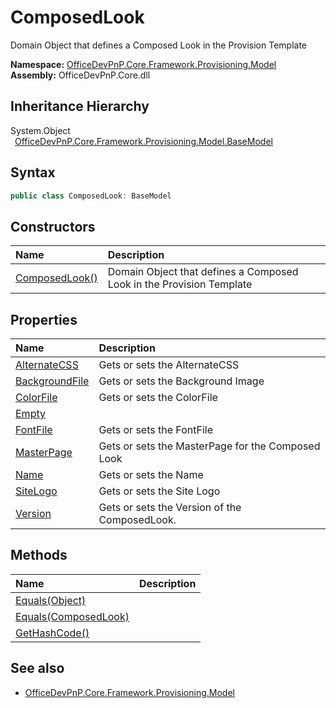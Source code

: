 # ComposedLook
 Domain Object that defines a Composed Look in the Provision Template   

**Namespace:** [OfficeDevPnP.Core.Framework.Provisioning.Model](OfficeDevPnP.Core.Framework.Provisioning.Model.md)  
**Assembly:** OfficeDevPnP.Core.dll  
## Inheritance Hierarchy
System.Object  
&ensp;[OfficeDevPnP.Core.Framework.Provisioning.Model.BaseModel](OfficeDevPnP.Core.Framework.Provisioning.Model.BaseModel.md)  
## Syntax
```C#
public class ComposedLook: BaseModel
```
## Constructors
|**Name**|**Description**|
|:-----|:-----|
| [ComposedLook()](OfficeDevPnP.Core.Framework.Provisioning.Model.ComposedLook.ctor1.md) |  Domain Object that defines a Composed Look in the Provision Template 
## Properties
|**Name**|**Description**|
|:-----|:-----|
| [AlternateCSS](OfficeDevPnP.Core.Framework.Provisioning.Model.ComposedLook.AlternateCSS.md) | Gets or sets the AlternateCSS
| [BackgroundFile](OfficeDevPnP.Core.Framework.Provisioning.Model.ComposedLook.BackgroundFile.md) | Gets or sets the Background Image
| [ColorFile](OfficeDevPnP.Core.Framework.Provisioning.Model.ComposedLook.ColorFile.md) | Gets or sets the ColorFile
| [Empty](OfficeDevPnP.Core.Framework.Provisioning.Model.ComposedLook.Empty.md) | 
| [FontFile](OfficeDevPnP.Core.Framework.Provisioning.Model.ComposedLook.FontFile.md) | Gets or sets the FontFile
| [MasterPage](OfficeDevPnP.Core.Framework.Provisioning.Model.ComposedLook.MasterPage.md) | Gets or sets the MasterPage for the Composed Look
| [Name](OfficeDevPnP.Core.Framework.Provisioning.Model.ComposedLook.Name.md) | Gets or sets the Name
| [SiteLogo](OfficeDevPnP.Core.Framework.Provisioning.Model.ComposedLook.SiteLogo.md) | Gets or sets the Site Logo
| [Version](OfficeDevPnP.Core.Framework.Provisioning.Model.ComposedLook.Version.md) | Gets or sets the Version of the ComposedLook.
## Methods
|**Name**|**Description**|
|:-----|:-----|
| [Equals(Object)](OfficeDevPnP.Core.Framework.Provisioning.Model.ComposedLook.3520ddbb.md) | 
| [Equals(ComposedLook)](OfficeDevPnP.Core.Framework.Provisioning.Model.ComposedLook.f79612e1.md) | 
| [GetHashCode()](OfficeDevPnP.Core.Framework.Provisioning.Model.ComposedLook.1c6872bd.md) | 
## See also
- [OfficeDevPnP.Core.Framework.Provisioning.Model](OfficeDevPnP.Core.Framework.Provisioning.Model.md)
